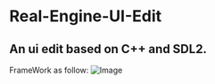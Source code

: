 # Real-Engine-UI-Edit
An ui edit based on C++ and SDL2.
---
FrameWork as follow:
![Image](https://github.com/Jossil/Real-Engine-UI-Editer/edit/main/FrameWork.png)
